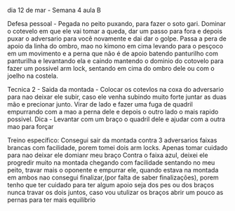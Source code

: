 dia 12 de mar - Semana 4 aula B

Defesa pessoal - Pegada no peito puxando, para fazer o soto gari. Dominar o cotevelo em que ele vai tomar a queda, dar um passo para fora e depois puxar o adversario para você novamente e dai dar o golpe. Passa a pera de apoio da linha do ombro, mao no kimono em cima levando para o pesçoco em um movimento e a perna que não é de apoio batendo panturilho com panturilha e levantando ela e caindo mantendo o dominio do cotovelo para fazer um possivel arm lock, sentando em cima do ombro dele ou com o joelho na costela.

Tecnica 2 - Saida da montada - Colocar os cotevlos na coxa do adversario para nao deixar ele subir, caso ele venha subindo muito forte juntar as duas mão e precionar junto. Virar de lado e fazer uma fuga de quadril empurrando com a mao a perna dele e depois o outro lado o mais rapido possivel.
Dica - Levantar com um braço o quadril dele e ajudar com a outra mao para forçar

Treino específico: 
Consegui sair da montada contra 3 adversarios faixas brancas com facilidade, porem tomei dois arm locks. Apenas tomar cuidado para nao deixar ele domianr meu braço
Contra o faixa azul, deixei ele progredir muito na montada chegando com facilidade sentando no meu peito, travar mais o oponente e empurrar ele, quando estava na montada em ambos nao consegui finalizar,(por falta de saber finalizações), porem tenho que ter cuidado para ter algum apoio seja dos pes ou dos braços nunca travar os dois juntos, caso vou utulizar os braços abrir um pouco as pernas para ter mais equilibrio